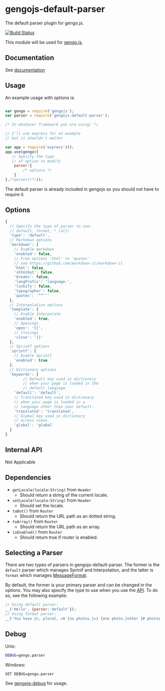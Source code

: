 # gengojs-default-parser

The default parser plugin for gengo.js.

[![Build Status](https://travis-ci.org/gengojs/plugin-parser.svg?branch=master)](https://travis-ci.org/gengojs/plugin-parser)

This module will be used for [gengo.js](https://github.com/gengojs/gengojs).


## Documentation

See [documentation](https://gengojs.github.io/plugin-parser)

## Usage

An example usage with options is:

```javascript

var gengo = require('gengojs');
var parser = require('gengojs-default-parser');

/* In whatever framework you are using: */

// I'll use express for an example
// but it shouldn't matter

var app = require('express')();
app.use(gengo({
   // Specify the type
   // of option to modify
	parser:{
		/* options */
	}
},/*parser()*/));
```
The default parser is already included in gengojs so you should not have to require it.


## Options

```javascript
{
  // Specify the type of parser to use:
  // default, format, * (all)
  'type': 'default',
  // Markdown options
  'markdown': {
  	// Enable markdown
    'enabled': false,
    // From options 'html' to 'quotes'
    // see https://github.com/markdown-it/markdown-it
    'html': false,
    'xhtmlOut': false,
    'breaks': false,
    'langPrefix': 'language-',
    'linkify': false,
    'typographer': false,
    'quotes': '“”‘’'
  },
  // Interpolation options
  'template': {
  	// Enable Interpolate
    'enabled': true,
    // Openings
    'open': '{{',
    // Closings
    'close': '}}'
  },
  // Sprintf options
  'sprintf': {
    // Enable Sprintf
    'enabled': true
  },
  // Dictionary options
  'keywords': {
	  	// Default key used in dictionary
	  	// when your page is loaded in the
	  	// default language.
    'default': 'default',
    // Translated key used in dictionary
  	// when your page is loaded in a
  	// language other than your default.
    'translated': 'translated',
    // Global key used in dictionary
  	// across views.
    'global': 'global'
  }
}
```
## Internal API

Not Applicable

## Dependencies

* `getLocale(locale:String)` from `Header`
  * Should return a string of the current locale.
* `setLocale(locale:String)` from `Header`
  * Should set the locale.
* `toDot()` from `Router`
  * Should return the URL path as an dotted string.
* `toArray()` from `Router`
  * Should return the URL path as an array.
* `isEnabled()` from `Router`
  * Should return true if router is enabled.

## Selecting a Parser

There are two types of parsers in gengojs-default-parser. The former is the `default` parser
which manages Sprintf and Interpolation, and the latter is `format` which manages
[MessageFormat](https://github.com/yahoo/intl-messageformat).

By default, the former is your primary parser and can be changed in the options. You may also specify the type to use
when you use the [API](https://github.com/iwatakeshi/gengojs-default-api). To do so, see the following example:

```javascript
// Using default parser:
__('Hello', {parser:'default'});
// Using format parser:
__('You have {n, plural, =0 {no photos.}=1 {one photo.}other {# photos.}}', {parser:'format'});
```

## Debug

Unix:

```bash
DEBUG=gengo.parser
```
Windows:

```bash
SET DEBUG=gengo.parser
```

See [gengojs-debug](https://github.com/gengojs/gengojs-debug) for usage.
